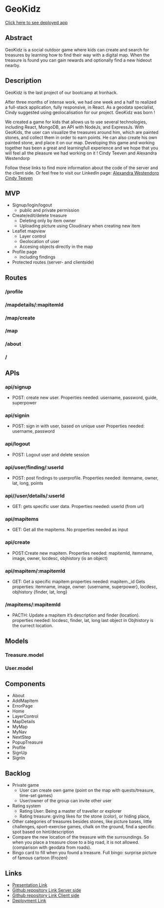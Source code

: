 # **GeoKidz**

[Click here to see deployed app](https://geokidz.herokuapp.com/)

## **Abstract**
GeoKidz is a social outdoor game where kids can create and search for treasures by learning how to find their way with a digital map.
When the treasure is found you can gain rewards and optionally find a new hideout nearby.

## **Description**
GeoKidz is the last project of our bootcamp at Ironhack.

After three months of intense work, we had one week and a half to realized a full-stack application, fully responsive, in React. As a geodata specialist, Cindy suggested using geolocalisation for our project. GeoKidz was born !

We created a game for kids that allows us to use several technologies, including React, MongoDB, an API with NodeJs, and ExpressJs. With GeoKids, the user can visualize the treasures around him, which are painted stones, and collect them in order to earn points. He can also create his own painted stone, and place it on our map. Developing this game and working together has been a great and learningfull experience and we hope that you will feel all the pleasure we had working on it !
Cindy Teeven and Alexandra Westendorp

Follow these links to find more information about the code of the server and the client side.
Or feel free to visit our LinkedIn page:
[Alexandra Westendorp](https://www.linkedin.com/in/alexandra-westendorp/)
[Cindy Teeven](https://www.linkedin.com/in/cindytvn/)

## **MVP**
- Signup/login/logout
    - public and private permission
- Create/edit/delete treasure
    - Deleting only by item owner
    - Uploading picture using Cloudinary when creating new item
- Leaflet mapview
    - Layer control
    - Geolocation of user
    - Accesing objects directly in the map
- Profile page
    - including findings
- Protected routes (server- and clientside)

## **Routes**
### /profile
### /mapdetails/:mapitemId
### /map/create
### /map
### /about
### /

## **APIs**
### api/signup
- POST: create new user. Properties needed:
username, password, guide, superpower 
### api/signin 
- POST: sign in with user, based on unique user
Properties needed:
username, password
### api/logout
- POST: Logout user and delete session
### api/user/finding/:userId
- POST: post findings to userprofile. Properties needed:
itemname, owner, lat, long, points
### api//user/details/:userId
- GET: gets specific user data. Properties needed: userId (from url)
### api/mapitems
- GET: Get all the mapitems. No properties needed as input
### api/create
- POST:Create new mapitem. Properties needed:
mapitemId, itemname, image, owner, locdesc, objhistory (is an object)
### api/mapitem/:mapitemId
- GET: Get a specific mapitem
properties needed: mapitem._id
Gets properties:
itemname, image, owner: {username, superpower}, locdesc, objhistory {finder, lat, long}
### /mapitems/:mapitemId
- PACTH: Update a mapitem it’s description and finder (location). 
properties needed: locdesc, finder, lat, long
last object in Objhistory is the currect location.


## **Models**
### Treasure.model
### User.model

## **Components**
- About
- AddMapItem
- ErrorPage
- Home
- LayerControl
- MapDetails
- MyMap
- MyNav
- NextStep
- PopupTreasure
- Profile
- SignUp
- SignIn

## **Backlog**
- Private game
    - User can create own game (point on the map with quests/treasure, time-set games)
    - User/owner of the group can invite other user
- Rating system
    - Rating User: Being a master of traveller or explorer
    - Rating treasure: giving likes for the stone (color), or hiding place, 
- Other categories of treasures besides stones, like picture bases, little challenges, sport-exercise games, chalk on the ground, find a specific spot based on hint/description
- Compare the new location of the treasure with the surroundings. So when you place a treasure close to a big road, it is not allowed. (comparison with geodata from roads).
- Bingo card to fill when you found a treasure. Full bingo: surprise picture of famous cartoon (Frozen)

## **Links**
- [Presentation Link](https://slides.com/cindytvn/deck-6e9b1f)
- [Github repository Link Server side](https://github.com/sn0wb1rd/GeoKidz-server)
- [Github repository Link Client side](https://github.com/sn0wb1rd/GeoKidz-client)
- [Deployment Link](https://geokidz.herokuapp.com/)


